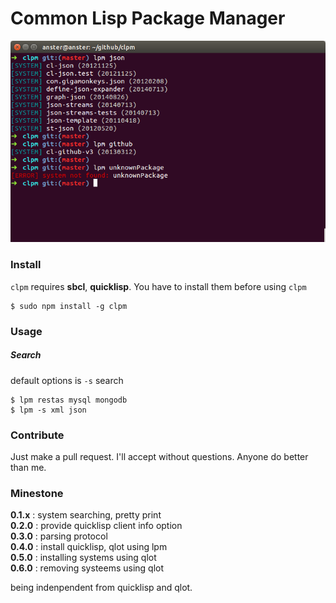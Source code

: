 Common Lisp Package Manager
===

![Common Lisp Package Manager](https://raw.githubusercontent.com/1ambda/clpm/master/images/screenshot1.png)

### Install

`clpm` requires **sbcl**, **quicklisp**. You have to install them before using `clpm`

```
$ sudo npm install -g clpm
```

### Usage

##### Search

default options is `-s` search

```
$ lpm restas mysql mongodb
$ lpm -s xml json
```

### Contribute

Just make a pull request. I'll accept without questions. Anyone do better than me. 

### Minestone

**0.1.x** : system searching, pretty print  
**0.2.0** : provide quicklisp client info option  
**0.3.0** : parsing protocol  
**0.4.0** : install quicklisp, qlot using lpm  
**0.5.0** : installing systems using qlot  
**0.6.0** : removing systeems using qlot  

being indenpendent from quicklisp and qlot.  
